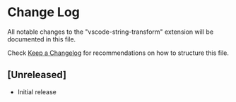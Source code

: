 # Change Log

All notable changes to the "vscode-string-transform" extension will be documented in this file.

Check [Keep a Changelog](http://keepachangelog.com/) for recommendations on how to structure this file.

## [Unreleased]

- Initial release
